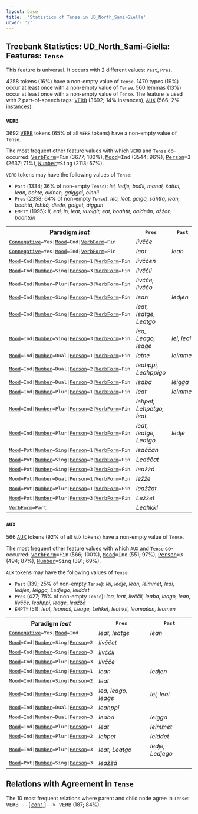 ```yaml
---
layout: base
title:  'Statistics of Tense in UD_North_Sami-Giella'
udver: '2'
---
```


## Treebank Statistics: UD_North_Sami-Giella: Features: `Tense`

This feature is universal.
It occurs with 2 different values: `Past`, `Pres`.

4258 tokens (16%) have a non-empty value of `Tense`.
1470 types (19%) occur at least once with a non-empty value of `Tense`.
560 lemmas (13%) occur at least once with a non-empty value of `Tense`.
The feature is used with 2 part-of-speech tags: <tt><a href="sme_giella-pos-VERB.html">VERB</a></tt> (3692; 14% instances), <tt><a href="sme_giella-pos-AUX.html">AUX</a></tt> (566; 2% instances).

### `VERB`

3692 <tt><a href="sme_giella-pos-VERB.html">VERB</a></tt> tokens (65% of all `VERB` tokens) have a non-empty value of `Tense`.

The most frequent other feature values with which `VERB` and `Tense` co-occurred: <tt><a href="sme_giella-feat-VerbForm.html">VerbForm</a></tt><tt>=Fin</tt> (3677; 100%), <tt><a href="sme_giella-feat-Mood.html">Mood</a></tt><tt>=Ind</tt> (3544; 96%), <tt><a href="sme_giella-feat-Person.html">Person</a></tt><tt>=3</tt> (2637; 71%), <tt><a href="sme_giella-feat-Number.html">Number</a></tt><tt>=Sing</tt> (2113; 57%).

`VERB` tokens may have the following values of `Tense`:

* `Past` (1334; 36% of non-empty `Tense`): <em>lei, ledje, bođii, manai, šattai, lean, bohte, oidnen, galggai, oinnii</em>
* `Pres` (2358; 64% of non-empty `Tense`): <em>lea, leat, galgá, sáhttá, lean, boahtá, lohká, dieđe, galget, áiggun</em>
* `EMPTY` (1995): <em>ii, eai, in, leat, vuolgit, eat, boahtit, oaidnán, ožžon, boahtán</em>

<table>
  <tr><th>Paradigm <i>leat</i></th><th><tt>Pres</tt></th><th><tt>Past</tt></th></tr>
  <tr><td><tt><tt><a href="sme_giella-feat-Connegative.html">Connegative</a></tt><tt>=Yes</tt>|<tt><a href="sme_giella-feat-Mood.html">Mood</a></tt><tt>=Cnd</tt>|<tt><a href="sme_giella-feat-VerbForm.html">VerbForm</a></tt><tt>=Fin</tt></tt></td><td><em>livčče</em></td><td></td></tr>
  <tr><td><tt><tt><a href="sme_giella-feat-Connegative.html">Connegative</a></tt><tt>=Yes</tt>|<tt><a href="sme_giella-feat-Mood.html">Mood</a></tt><tt>=Ind</tt>|<tt><a href="sme_giella-feat-VerbForm.html">VerbForm</a></tt><tt>=Fin</tt></tt></td><td><em>leat</em></td><td><em>lean</em></td></tr>
  <tr><td><tt><tt><a href="sme_giella-feat-Mood.html">Mood</a></tt><tt>=Cnd</tt>|<tt><a href="sme_giella-feat-Number.html">Number</a></tt><tt>=Sing</tt>|<tt><a href="sme_giella-feat-Person.html">Person</a></tt><tt>=1</tt>|<tt><a href="sme_giella-feat-VerbForm.html">VerbForm</a></tt><tt>=Fin</tt></tt></td><td><em>livččen</em></td><td></td></tr>
  <tr><td><tt><tt><a href="sme_giella-feat-Mood.html">Mood</a></tt><tt>=Cnd</tt>|<tt><a href="sme_giella-feat-Number.html">Number</a></tt><tt>=Sing</tt>|<tt><a href="sme_giella-feat-Person.html">Person</a></tt><tt>=3</tt>|<tt><a href="sme_giella-feat-VerbForm.html">VerbForm</a></tt><tt>=Fin</tt></tt></td><td><em>livččii</em></td><td></td></tr>
  <tr><td><tt><tt><a href="sme_giella-feat-Mood.html">Mood</a></tt><tt>=Cnd</tt>|<tt><a href="sme_giella-feat-Number.html">Number</a></tt><tt>=Plur</tt>|<tt><a href="sme_giella-feat-Person.html">Person</a></tt><tt>=3</tt>|<tt><a href="sme_giella-feat-VerbForm.html">VerbForm</a></tt><tt>=Fin</tt></tt></td><td><em>livčče, livččo</em></td><td></td></tr>
  <tr><td><tt><tt><a href="sme_giella-feat-Mood.html">Mood</a></tt><tt>=Ind</tt>|<tt><a href="sme_giella-feat-Number.html">Number</a></tt><tt>=Sing</tt>|<tt><a href="sme_giella-feat-Person.html">Person</a></tt><tt>=1</tt>|<tt><a href="sme_giella-feat-VerbForm.html">VerbForm</a></tt><tt>=Fin</tt></tt></td><td><em>lean</em></td><td><em>ledjen</em></td></tr>
  <tr><td><tt><tt><a href="sme_giella-feat-Mood.html">Mood</a></tt><tt>=Ind</tt>|<tt><a href="sme_giella-feat-Number.html">Number</a></tt><tt>=Sing</tt>|<tt><a href="sme_giella-feat-Person.html">Person</a></tt><tt>=2</tt>|<tt><a href="sme_giella-feat-VerbForm.html">VerbForm</a></tt><tt>=Fin</tt></tt></td><td><em>leat, leatge, Leatgo</em></td><td></td></tr>
  <tr><td><tt><tt><a href="sme_giella-feat-Mood.html">Mood</a></tt><tt>=Ind</tt>|<tt><a href="sme_giella-feat-Number.html">Number</a></tt><tt>=Sing</tt>|<tt><a href="sme_giella-feat-Person.html">Person</a></tt><tt>=3</tt>|<tt><a href="sme_giella-feat-VerbForm.html">VerbForm</a></tt><tt>=Fin</tt></tt></td><td><em>lea, Leago, leage</em></td><td><em>lei, leai</em></td></tr>
  <tr><td><tt><tt><a href="sme_giella-feat-Mood.html">Mood</a></tt><tt>=Ind</tt>|<tt><a href="sme_giella-feat-Number.html">Number</a></tt><tt>=Dual</tt>|<tt><a href="sme_giella-feat-Person.html">Person</a></tt><tt>=1</tt>|<tt><a href="sme_giella-feat-VerbForm.html">VerbForm</a></tt><tt>=Fin</tt></tt></td><td><em>letne</em></td><td><em>leimme</em></td></tr>
  <tr><td><tt><tt><a href="sme_giella-feat-Mood.html">Mood</a></tt><tt>=Ind</tt>|<tt><a href="sme_giella-feat-Number.html">Number</a></tt><tt>=Dual</tt>|<tt><a href="sme_giella-feat-Person.html">Person</a></tt><tt>=2</tt>|<tt><a href="sme_giella-feat-VerbForm.html">VerbForm</a></tt><tt>=Fin</tt></tt></td><td><em>leahppi, Leahppigo</em></td><td></td></tr>
  <tr><td><tt><tt><a href="sme_giella-feat-Mood.html">Mood</a></tt><tt>=Ind</tt>|<tt><a href="sme_giella-feat-Number.html">Number</a></tt><tt>=Dual</tt>|<tt><a href="sme_giella-feat-Person.html">Person</a></tt><tt>=3</tt>|<tt><a href="sme_giella-feat-VerbForm.html">VerbForm</a></tt><tt>=Fin</tt></tt></td><td><em>leaba</em></td><td><em>leigga</em></td></tr>
  <tr><td><tt><tt><a href="sme_giella-feat-Mood.html">Mood</a></tt><tt>=Ind</tt>|<tt><a href="sme_giella-feat-Number.html">Number</a></tt><tt>=Plur</tt>|<tt><a href="sme_giella-feat-Person.html">Person</a></tt><tt>=1</tt>|<tt><a href="sme_giella-feat-VerbForm.html">VerbForm</a></tt><tt>=Fin</tt></tt></td><td><em>leat</em></td><td><em>leimmet</em></td></tr>
  <tr><td><tt><tt><a href="sme_giella-feat-Mood.html">Mood</a></tt><tt>=Ind</tt>|<tt><a href="sme_giella-feat-Number.html">Number</a></tt><tt>=Plur</tt>|<tt><a href="sme_giella-feat-Person.html">Person</a></tt><tt>=2</tt>|<tt><a href="sme_giella-feat-VerbForm.html">VerbForm</a></tt><tt>=Fin</tt></tt></td><td><em>lehpet, Lehpetgo, leat</em></td><td></td></tr>
  <tr><td><tt><tt><a href="sme_giella-feat-Mood.html">Mood</a></tt><tt>=Ind</tt>|<tt><a href="sme_giella-feat-Number.html">Number</a></tt><tt>=Plur</tt>|<tt><a href="sme_giella-feat-Person.html">Person</a></tt><tt>=3</tt>|<tt><a href="sme_giella-feat-VerbForm.html">VerbForm</a></tt><tt>=Fin</tt></tt></td><td><em>leat, leatge, Leatgo</em></td><td><em>ledje</em></td></tr>
  <tr><td><tt><tt><a href="sme_giella-feat-Mood.html">Mood</a></tt><tt>=Pot</tt>|<tt><a href="sme_giella-feat-Number.html">Number</a></tt><tt>=Sing</tt>|<tt><a href="sme_giella-feat-Person.html">Person</a></tt><tt>=1</tt>|<tt><a href="sme_giella-feat-VerbForm.html">VerbForm</a></tt><tt>=Fin</tt></tt></td><td><em>leaččan</em></td><td></td></tr>
  <tr><td><tt><tt><a href="sme_giella-feat-Mood.html">Mood</a></tt><tt>=Pot</tt>|<tt><a href="sme_giella-feat-Number.html">Number</a></tt><tt>=Sing</tt>|<tt><a href="sme_giella-feat-Person.html">Person</a></tt><tt>=2</tt>|<tt><a href="sme_giella-feat-VerbForm.html">VerbForm</a></tt><tt>=Fin</tt></tt></td><td><em>Leaččat</em></td><td></td></tr>
  <tr><td><tt><tt><a href="sme_giella-feat-Mood.html">Mood</a></tt><tt>=Pot</tt>|<tt><a href="sme_giella-feat-Number.html">Number</a></tt><tt>=Sing</tt>|<tt><a href="sme_giella-feat-Person.html">Person</a></tt><tt>=3</tt>|<tt><a href="sme_giella-feat-VerbForm.html">VerbForm</a></tt><tt>=Fin</tt></tt></td><td><em>leažžá</em></td><td></td></tr>
  <tr><td><tt><tt><a href="sme_giella-feat-Mood.html">Mood</a></tt><tt>=Pot</tt>|<tt><a href="sme_giella-feat-Number.html">Number</a></tt><tt>=Dual</tt>|<tt><a href="sme_giella-feat-Person.html">Person</a></tt><tt>=1</tt>|<tt><a href="sme_giella-feat-VerbForm.html">VerbForm</a></tt><tt>=Fin</tt></tt></td><td><em>ležže</em></td><td></td></tr>
  <tr><td><tt><tt><a href="sme_giella-feat-Mood.html">Mood</a></tt><tt>=Pot</tt>|<tt><a href="sme_giella-feat-Number.html">Number</a></tt><tt>=Plur</tt>|<tt><a href="sme_giella-feat-Person.html">Person</a></tt><tt>=1</tt>|<tt><a href="sme_giella-feat-VerbForm.html">VerbForm</a></tt><tt>=Fin</tt></tt></td><td><em>leažžat</em></td><td></td></tr>
  <tr><td><tt><tt><a href="sme_giella-feat-Mood.html">Mood</a></tt><tt>=Pot</tt>|<tt><a href="sme_giella-feat-Number.html">Number</a></tt><tt>=Plur</tt>|<tt><a href="sme_giella-feat-Person.html">Person</a></tt><tt>=3</tt>|<tt><a href="sme_giella-feat-VerbForm.html">VerbForm</a></tt><tt>=Fin</tt></tt></td><td><em>Ležžet</em></td><td></td></tr>
  <tr><td><tt><tt><a href="sme_giella-feat-VerbForm.html">VerbForm</a></tt><tt>=Part</tt></tt></td><td><em>Leahkki</em></td><td></td></tr>
</table>

### `AUX`

566 <tt><a href="sme_giella-pos-AUX.html">AUX</a></tt> tokens (92% of all `AUX` tokens) have a non-empty value of `Tense`.

The most frequent other feature values with which `AUX` and `Tense` co-occurred: <tt><a href="sme_giella-feat-VerbForm.html">VerbForm</a></tt><tt>=Fin</tt> (566; 100%), <tt><a href="sme_giella-feat-Mood.html">Mood</a></tt><tt>=Ind</tt> (551; 97%), <tt><a href="sme_giella-feat-Person.html">Person</a></tt><tt>=3</tt> (494; 87%), <tt><a href="sme_giella-feat-Number.html">Number</a></tt><tt>=Sing</tt> (391; 69%).

`AUX` tokens may have the following values of `Tense`:

* `Past` (139; 25% of non-empty `Tense`): <em>lei, ledje, lean, leimmet, leai, ledjen, leigga, Ledjego, leiddet</em>
* `Pres` (427; 75% of non-empty `Tense`): <em>lea, leat, livččii, leaba, leago, lean, livčče, leahppi, leage, leažžá</em>
* `EMPTY` (51): <em>leat, leamaš, Leage, Lehket, leahkit, leamašan, leamen</em>

<table>
  <tr><th>Paradigm <i>leat</i></th><th><tt>Pres</tt></th><th><tt>Past</tt></th></tr>
  <tr><td><tt><tt><a href="sme_giella-feat-Connegative.html">Connegative</a></tt><tt>=Yes</tt>|<tt><a href="sme_giella-feat-Mood.html">Mood</a></tt><tt>=Ind</tt></tt></td><td><em>leat, leatge</em></td><td><em>lean</em></td></tr>
  <tr><td><tt><tt><a href="sme_giella-feat-Mood.html">Mood</a></tt><tt>=Cnd</tt>|<tt><a href="sme_giella-feat-Number.html">Number</a></tt><tt>=Sing</tt>|<tt><a href="sme_giella-feat-Person.html">Person</a></tt><tt>=2</tt></tt></td><td><em>livččet</em></td><td></td></tr>
  <tr><td><tt><tt><a href="sme_giella-feat-Mood.html">Mood</a></tt><tt>=Cnd</tt>|<tt><a href="sme_giella-feat-Number.html">Number</a></tt><tt>=Sing</tt>|<tt><a href="sme_giella-feat-Person.html">Person</a></tt><tt>=3</tt></tt></td><td><em>livččii</em></td><td></td></tr>
  <tr><td><tt><tt><a href="sme_giella-feat-Mood.html">Mood</a></tt><tt>=Cnd</tt>|<tt><a href="sme_giella-feat-Number.html">Number</a></tt><tt>=Plur</tt>|<tt><a href="sme_giella-feat-Person.html">Person</a></tt><tt>=3</tt></tt></td><td><em>livčče</em></td><td></td></tr>
  <tr><td><tt><tt><a href="sme_giella-feat-Mood.html">Mood</a></tt><tt>=Ind</tt>|<tt><a href="sme_giella-feat-Number.html">Number</a></tt><tt>=Sing</tt>|<tt><a href="sme_giella-feat-Person.html">Person</a></tt><tt>=1</tt></tt></td><td><em>lean</em></td><td><em>ledjen</em></td></tr>
  <tr><td><tt><tt><a href="sme_giella-feat-Mood.html">Mood</a></tt><tt>=Ind</tt>|<tt><a href="sme_giella-feat-Number.html">Number</a></tt><tt>=Sing</tt>|<tt><a href="sme_giella-feat-Person.html">Person</a></tt><tt>=2</tt></tt></td><td><em>leat</em></td><td></td></tr>
  <tr><td><tt><tt><a href="sme_giella-feat-Mood.html">Mood</a></tt><tt>=Ind</tt>|<tt><a href="sme_giella-feat-Number.html">Number</a></tt><tt>=Sing</tt>|<tt><a href="sme_giella-feat-Person.html">Person</a></tt><tt>=3</tt></tt></td><td><em>lea, leago, leage</em></td><td><em>lei, leai</em></td></tr>
  <tr><td><tt><tt><a href="sme_giella-feat-Mood.html">Mood</a></tt><tt>=Ind</tt>|<tt><a href="sme_giella-feat-Number.html">Number</a></tt><tt>=Dual</tt>|<tt><a href="sme_giella-feat-Person.html">Person</a></tt><tt>=2</tt></tt></td><td><em>leahppi</em></td><td></td></tr>
  <tr><td><tt><tt><a href="sme_giella-feat-Mood.html">Mood</a></tt><tt>=Ind</tt>|<tt><a href="sme_giella-feat-Number.html">Number</a></tt><tt>=Dual</tt>|<tt><a href="sme_giella-feat-Person.html">Person</a></tt><tt>=3</tt></tt></td><td><em>leaba</em></td><td><em>leigga</em></td></tr>
  <tr><td><tt><tt><a href="sme_giella-feat-Mood.html">Mood</a></tt><tt>=Ind</tt>|<tt><a href="sme_giella-feat-Number.html">Number</a></tt><tt>=Plur</tt>|<tt><a href="sme_giella-feat-Person.html">Person</a></tt><tt>=1</tt></tt></td><td><em>leat</em></td><td><em>leimmet</em></td></tr>
  <tr><td><tt><tt><a href="sme_giella-feat-Mood.html">Mood</a></tt><tt>=Ind</tt>|<tt><a href="sme_giella-feat-Number.html">Number</a></tt><tt>=Plur</tt>|<tt><a href="sme_giella-feat-Person.html">Person</a></tt><tt>=2</tt></tt></td><td><em>lehpet</em></td><td><em>leiddet</em></td></tr>
  <tr><td><tt><tt><a href="sme_giella-feat-Mood.html">Mood</a></tt><tt>=Ind</tt>|<tt><a href="sme_giella-feat-Number.html">Number</a></tt><tt>=Plur</tt>|<tt><a href="sme_giella-feat-Person.html">Person</a></tt><tt>=3</tt></tt></td><td><em>leat, Leatgo</em></td><td><em>ledje, Ledjego</em></td></tr>
  <tr><td><tt><tt><a href="sme_giella-feat-Mood.html">Mood</a></tt><tt>=Pot</tt>|<tt><a href="sme_giella-feat-Number.html">Number</a></tt><tt>=Sing</tt>|<tt><a href="sme_giella-feat-Person.html">Person</a></tt><tt>=3</tt></tt></td><td><em>leažžá</em></td><td></td></tr>
</table>

## Relations with Agreement in `Tense`

The 10 most frequent relations where parent and child node agree in `Tense`:
<tt>VERB --[<tt><a href="sme_giella-dep-conj.html">conj</a></tt>]--> VERB</tt> (187; 84%).

